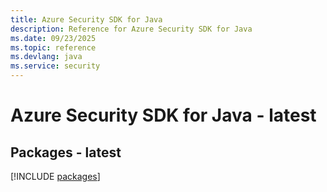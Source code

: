 ```yaml
---
title: Azure Security SDK for Java
description: Reference for Azure Security SDK for Java
ms.date: 09/23/2025
ms.topic: reference
ms.devlang: java
ms.service: security
---
```

# Azure Security SDK for Java - latest
## Packages - latest
[!INCLUDE [packages](security-index.md)]
